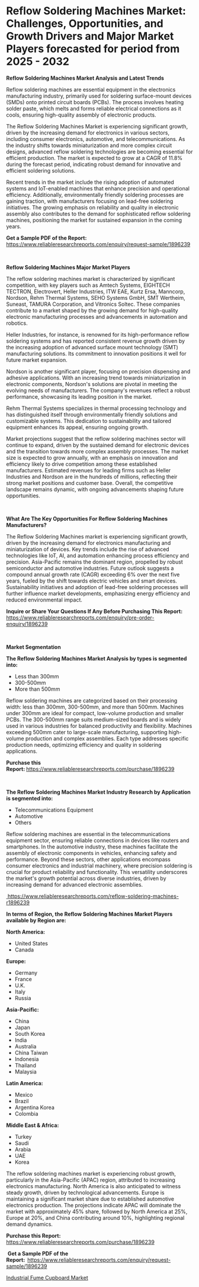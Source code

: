 <p><h1>Reflow Soldering Machines Market: Challenges, Opportunities, and Growth Drivers and Major Market Players forecasted for period from 2025 - 2032</h1></p><p><strong>Reflow Soldering Machines Market Analysis and Latest Trends</strong></p>
<p><p>Reflow soldering machines are essential equipment in the electronics manufacturing industry, primarily used for soldering surface-mount devices (SMDs) onto printed circuit boards (PCBs). The process involves heating solder paste, which melts and forms reliable electrical connections as it cools, ensuring high-quality assembly of electronic products.</p><p>The Reflow Soldering Machines Market is experiencing significant growth, driven by the increasing demand for electronics in various sectors, including consumer electronics, automotive, and telecommunications. As the industry shifts towards miniaturization and more complex circuit designs, advanced reflow soldering technologies are becoming essential for efficient production. The market is expected to grow at a CAGR of 11.8% during the forecast period, indicating robust demand for innovative and efficient soldering solutions.</p><p>Recent trends in the market include the rising adoption of automated systems and IoT-enabled machines that enhance precision and operational efficiency. Additionally, environmentally friendly soldering processes are gaining traction, with manufacturers focusing on lead-free soldering initiatives. The growing emphasis on reliability and quality in electronic assembly also contributes to the demand for sophisticated reflow soldering machines, positioning the market for sustained expansion in the coming years.</p></p>
<p><strong>Get a Sample PDF of the Report:&nbsp;</strong> <a href="https://www.reliableresearchreports.com/enquiry/request-sample/1896239?utm_campaign=34&utm_medium=2&utm_source=Github&utm_content=ia&utm_term=13012025&utm_id=reflow-soldering-machines">https://www.reliableresearchreports.com/enquiry/request-sample/1896239</a></p>
<p>&nbsp;</p>
<p><strong>Reflow Soldering Machines Major Market Players</strong></p>
<p><p>The reflow soldering machines market is characterized by significant competition, with key players such as Amtech Systems, EIGHTECH TECTRON, Electrovert, Heller Industries, ITW EAE, Kurtz Ersa, Manncorp, Nordson, Rehm Thermal Systems, SEHO Systems GmbH, SMT Wertheim, Suneast, TAMURA Corporation, and Vitronics Soltec. These companies contribute to a market shaped by the growing demand for high-quality electronic manufacturing processes and advancements in automation and robotics.</p><p>Heller Industries, for instance, is renowned for its high-performance reflow soldering systems and has reported consistent revenue growth driven by the increasing adoption of advanced surface mount technology (SMT) manufacturing solutions. Its commitment to innovation positions it well for future market expansion.</p><p>Nordson is another significant player, focusing on precision dispensing and adhesive applications. With an increasing trend towards miniaturization in electronic components, Nordson's solutions are pivotal in meeting the evolving needs of manufacturers. The company's revenues reflect a robust performance, showcasing its leading position in the market.</p><p>Rehm Thermal Systems specializes in thermal processing technology and has distinguished itself through environmentally friendly solutions and customizable systems. This dedication to sustainability and tailored equipment enhances its appeal, ensuring ongoing growth.</p><p>Market projections suggest that the reflow soldering machines sector will continue to expand, driven by the sustained demand for electronic devices and the transition towards more complex assembly processes. The market size is expected to grow annually, with an emphasis on innovation and efficiency likely to drive competition among these established manufacturers. Estimated revenues for leading firms such as Heller Industries and Nordson are in the hundreds of millions, reflecting their strong market positions and customer base. Overall, the competitive landscape remains dynamic, with ongoing advancements shaping future opportunities.</p></p>
<p>&nbsp;</p>
<p><strong>What Are The Key Opportunities For Reflow Soldering Machines Manufacturers?</strong></p>
<p><p>The Reflow Soldering Machines market is experiencing significant growth, driven by the increasing demand for electronics manufacturing and miniaturization of devices. Key trends include the rise of advanced technologies like IoT, AI, and automation enhancing process efficiency and precision. Asia-Pacific remains the dominant region, propelled by robust semiconductor and automotive industries. Future outlook suggests a compound annual growth rate (CAGR) exceeding 6% over the next five years, fueled by the shift towards electric vehicles and smart devices. Sustainability initiatives and adoption of lead-free soldering processes will further influence market developments, emphasizing energy efficiency and reduced environmental impact.</p></p>
<p><strong>Inquire or Share Your Questions If Any Before Purchasing This Report:</strong> <a href="https://www.reliableresearchreports.com/enquiry/pre-order-enquiry/1896239?utm_campaign=34&utm_medium=2&utm_source=Github&utm_content=ia&utm_term=13012025&utm_id=reflow-soldering-machines">https://www.reliableresearchreports.com/enquiry/pre-order-enquiry/1896239</a></p>
<p>&nbsp;</p>
<p><strong>Market Segmentation</strong></p>
<p><strong>The Reflow Soldering Machines Market Analysis by types is segmented into:</strong></p>
<p><ul><li>Less than 300mm</li><li>300-500mm</li><li>More than 500mm</li></ul></p>
<p><p>Reflow soldering machines are categorized based on their processing width: less than 300mm, 300-500mm, and more than 500mm. Machines under 300mm are ideal for compact, low-volume production and smaller PCBs. The 300-500mm range suits medium-sized boards and is widely used in various industries for balanced productivity and flexibility. Machines exceeding 500mm cater to large-scale manufacturing, supporting high-volume production and complex assemblies. Each type addresses specific production needs, optimizing efficiency and quality in soldering applications.</p></p>
<p><strong>Purchase this Report:&nbsp;</strong><a href="https://www.reliableresearchreports.com/purchase/1896239?utm_campaign=34&utm_medium=2&utm_source=Github&utm_content=ia&utm_term=13012025&utm_id=reflow-soldering-machines">https://www.reliableresearchreports.com/purchase/1896239</a></p>
<p>&nbsp;</p>
<p><strong>The Reflow Soldering Machines Market Industry Research by Application is segmented into:</strong></p>
<p><ul><li>Telecommunications Equipment</li><li>Automotive</li><li>Others</li></ul></p>
<p><p>Reflow soldering machines are essential in the telecommunications equipment sector, ensuring reliable connections in devices like routers and smartphones. In the automotive industry, these machines facilitate the assembly of electronic components in vehicles, enhancing safety and performance. Beyond these sectors, other applications encompass consumer electronics and industrial machinery, where precision soldering is crucial for product reliability and functionality. This versatility underscores the market's growth potential across diverse industries, driven by increasing demand for advanced electronic assemblies.</p></p>
<p><a href="https://www.reliableresearchreports.com/reflow-soldering-machines-r1896239?utm_campaign=34&utm_medium=2&utm_source=Github&utm_content=ia&utm_term=13012025&utm_id=reflow-soldering-machines">&nbsp;https://www.reliableresearchreports.com/reflow-soldering-machines-r1896239</a></p>
<p><strong>In terms of Region, the Reflow Soldering Machines Market Players available by Region are:</strong></p>
<p>
    <p> <strong> North America: </strong>
        <ul>
            <li>United States</li>
            <li>Canada</li>
        </ul>
        </p> 
    <p> <strong> Europe: </strong>
        <ul>
            <li>Germany</li>
            <li>France</li>
            <li>U.K.</li>
            <li>Italy</li>
            <li>Russia</li>
        </ul>
        </p> 
    <p> <strong> Asia-Pacific: </strong>
        <ul>
            <li>China</li>
            <li>Japan</li>
            <li>South Korea</li>
            <li>India</li>
            <li>Australia</li>
            <li>China Taiwan</li>
            <li>Indonesia</li>
            <li>Thailand</li>
            <li>Malaysia</li>
        </ul>
        </p> 
    <p> <strong> Latin America: </strong>
        <ul>
            <li>Mexico</li>
            <li>Brazil</li>
            <li>Argentina Korea</li>
            <li>Colombia</li>
        </ul>
        </p> 
    <p> <strong> Middle East & Africa: </strong>
        <ul>
            <li>Turkey</li>
            <li>Saudi</li>
            <li>Arabia</li>
            <li>UAE</li>
            <li>Korea</li>
        </ul>
    </p>
    </p>
<p><p>The reflow soldering machines market is experiencing robust growth, particularly in the Asia-Pacific (APAC) region, attributed to increasing electronics manufacturing. North America is also anticipated to witness steady growth, driven by technological advancements. Europe is maintaining a significant market share due to established automotive electronics production. The projections indicate APAC will dominate the market with approximately 45% share, followed by North America at 25%, Europe at 20%, and China contributing around 10%, highlighting regional demand dynamics.</p></p>
<p><strong>Purchase this Report: </strong><a href="https://www.reliableresearchreports.com/purchase/1896239?utm_campaign=34&utm_medium=2&utm_source=Github&utm_content=ia&utm_term=13012025&utm_id=reflow-soldering-machines">https://www.reliableresearchreports.com/purchase/1896239</a></p>
<p>&nbsp;<strong>Get a Sample PDF of the Report:&nbsp;&nbsp;</strong><a href="https://www.reliableresearchreports.com/enquiry/request-sample/1896239?utm_campaign=34&utm_medium=2&utm_source=Github&utm_content=ia&utm_term=13012025&utm_id=reflow-soldering-machines">https://www.reliableresearchreports.com/enquiry/request-sample/1896239</a></p>
<p><strong></strong></p>
<p><p><a href="https://github.com/guneycigdem35/Market-Research-Report-List-5/blob/main/industrial-fume-cupboard-market.md?utm_campaign=34&utm_medium=2&utm_source=Github&utm_content=ia&utm_term=13012025&utm_id=reflow-soldering-machines">Industrial Fume Cupboard Market</a></p></p>